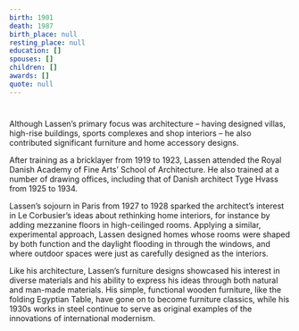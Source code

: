```yaml
---
birth: 1901
death: 1987
birth_place: null
resting_place: null
education: []
spouses: []
children: []
awards: []
quote: null
---
```


#

Although Lassen’s primary focus was architecture – having designed villas, high-rise buildings, sports complexes and shop interiors – he also contributed significant furniture and home accessory designs.

After training as a bricklayer from 1919 to 1923, Lassen attended the Royal Danish Academy of Fine Arts’ School of Architecture. He also trained at a number of drawing offices, including that of Danish architect Tyge Hvass from 1925 to 1934.

Lassen’s sojourn in Paris from 1927 to 1928 sparked the architect’s interest in Le Corbusier’s ideas about rethinking home interiors, for instance by adding mezzanine floors in high-ceilinged rooms. Applying a similar, experimental approach, Lassen designed homes whose rooms were shaped by both function and the daylight flooding in through the windows, and where outdoor spaces were just as carefully designed as the interiors.

Like his architecture, Lassen’s furniture designs showcased his interest in diverse materials and his ability to express his ideas through both natural and man-made materials. His simple, functional wooden furniture, like the folding Egyptian Table, have gone on to become furniture classics, while his 1930s works in steel continue to serve as original examples of the innovations of international modernism.
